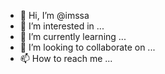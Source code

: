 - 👋 Hi, I’m @imssa
- 👀 I’m interested in ...
- 🌱 I’m currently learning ...
- 💞️ I’m looking to collaborate on ...
- 📫 How to reach me ...

<!---
imssa/imssa is a ✨ special ✨ repository because its `README.md` (this file) appears on your GitHub profile.
You can click the Preview link to take a look at your changes.
--->
